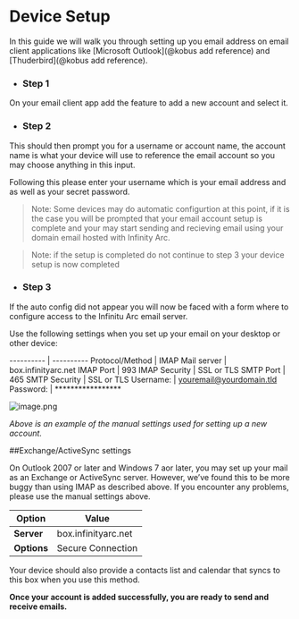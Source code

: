 # Device Setup

In this guide we will walk you through setting up you email address on email client applications like [Microsoft Outlook](@kobus add reference) and [Thuderbird](@kobus add reference).

- ### Step 1

On your email client app add the feature to add a new account and select it.

- ### Step 2

This should then prompt you for a username or account name, the account name is what your device will use to reference the email account so you may choose anything in this input.

Following this please enter your username which is your email address and as well as your secret password.

> Note: Some devices may do automatic configurtion at this point, if it is the case you will be prompted that your email account setup is complete and your may start sending and recieving email using your domain email hosted with Infinity Arc.

> Note: if the setup is completed do not continue to step 3 your device setup is now completed

- ### Step 3

If the auto config did not appear you will now be faced with a form where to configure access to the Infinitu Arc email server.

Use the following settings when you set up your email on your desktop or other device:


---------- | ----------
Protocol/Method | IMAP
Mail server | box.infinityarc.net
IMAP Port | 993
IMAP Security | SSL or TLS
SMTP Port | 465
SMTP Security | SSL or TLS
Username: | youremail@yourdomain.tld
Password: | *****************

![image.png](/image-45013d57-d6f2-4a79-a10e-0050c1c0bf8f.png)

*Above is an example of the manual settings used for setting up a new account.*

##Exchange/ActiveSync settings

On Outlook 2007 or later and Windows 7 aor later, you may set up your mail as an Exchange or ActiveSync server. However, we’ve found this to be more buggy than using IMAP as described above. If you encounter any problems, please use the manual settings above.

**Option** | **Value**
---------- | ---------
**Server** |	box.infinityarc.net
**Options** |	Secure Connection

Your device should also provide a contacts list and calendar that syncs to this box when you use this method.

**Once your account is added successfully, you are ready to send and receive emails.**


